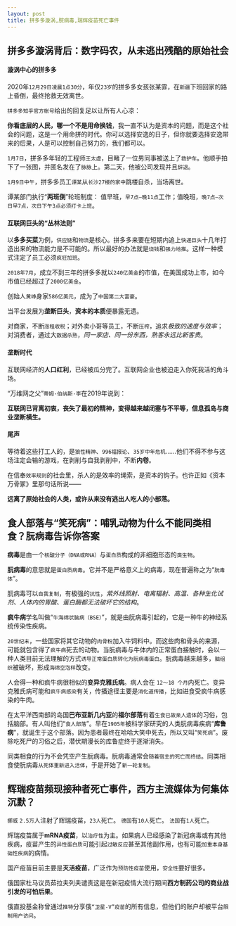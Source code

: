 ```yaml
---
layout: post
title: 拼多多漩涡,脘病毒,瑞辉疫苗死亡事件
---
```

## 拼多多漩涡背后：数字码农，从未逃出残酷的原始社会

#### 漩涡中心的拼多多

2020年`12月29日凌晨1点30分`，年仅`23岁`的拼多多女孩张某霏，在`新疆`下班回家的路上昏倒，最终抢救无效离世。

`拼多多知乎官方帐号`给出的回复足以让所有人心凉：

**你看底层的人民，哪一个不是用命换钱**，我一直不认为是资本的问题，而是这个社会的问题，这是一个用命拼的时代。你可以选择安逸的日子，但你就要选择安逸带来的后果，人是可以控制自己努力的，我们都可以。

`1月7日`，拼多多年轻的工程师`王太虚`，目睹了一位男同事被送上了`救护车`。他顺手拍下了一张图，并匿名发在了`脉脉`上。第二天，他被公司发现并且`辞退`。

`1月9日中午`，拼多多员工`谭某`从`长沙27楼的家中`跳楼自杀，当场离世。

谭某部门执行“**两班倒**”轮班制度：
值早班，`早7点—晚11点`工作；值晚班，`晚7点—次日早7点，次日下午3点必须打卡上班`。

#### 互联网巨头的“丛林法则”

以**多多买菜**为例，`供应链`和`物流`是核心。拼多多来要在短期内追上`快递巨头`十几年打造出来的物流能力是不可能的。所以最好的办法就是`烧钱`和`强力地推`。这样一种模式注定了员工必须`疯狂加班`。

`2018年7月`，成立不到三年的拼多多就以`240亿美金`的市值，在美国成功上市，如今市值已经超过了`2000亿美金`。

创始人`黄峥`身家`586亿美元`，成为了`中国第二大富豪`。

当平台发展为**垄断巨头**，**资本的本质**便暴露无遗。

对商家，不断`涨租收税`；对外卖小哥等员工，不断`压榨`，追求*极致的速度与效率*；对消费者，通过大`数据杀熟`，*同一家店、同一份东西，熟客永远比新客贵*。

#### 垄断时代

互联网经济的**人口红利**，已经被瓜分完了。互联网企业也被迫走入你死我活的角斗场。

“万维网之父”`蒂姆·伯纳斯·李`在2019年说到：

**互联网已背离初衷，丧失了最初的精神，变得越来越闭塞与不平等，信息孤岛与商业垄断横生。**

#### 尾声

等待着这些打工人的，是`狼性精神`、`996福报论`、`35岁中年危机`……他们不得不参与这场注定会输的游戏，在剥削与自我剥削中，不断**内卷**。

在信奉`效率规则`的社会里，杀人的是效率的绳索，是资本的钩子。也许正如《资本万骨冢》里那句话所说——

**远离了原始社会的人类，或许从来没有逃出人吃人的小部落。**



## 食人部落与“笑死病”：哺乳动物为什么不能同类相食？朊病毒告诉你答案

**病毒**是由一个`核酸分子（DNA或RNA）`与`蛋白质`构成的非细胞形态的`类生物`。

**朊病毒**的意思就是`蛋白质病毒`。它并不是严格意义上的病毒，现在普遍称之为“`朊毒体`”。

朊病毒可以`自我复制`，有极强的`抗性`，*紫外线照射、电离辐射、高温、各种生化试剂、人体内的胃酸、蛋白酶都无法破坏它的结构*。

**疯牛病**学名叫做“`牛海绵状脑病（BSE）`”，就是由朊病毒引起的，它是一种牛的神经系统传染性疾病。

`20世纪末`，一些国家将其它动物的`肉骨粉`加入牛饲料中。而这些肉和骨头的来源，可能就包含得了`疯牛病`死去的动物。当朊病毒与牛体内的正常蛋白接触时，会以一种人类目前无法理解的方式`诱导正常蛋白质转化为朊病毒蛋白`。朊病毒越来越多，`脑组织`被破坏，形成`海绵空泡样`改变。

人会得一种和疯牛病很相似的**变异克雅氏病**。病人会在 `12～18 个月`内死亡。变异克雅氏病可能和`疯牛病感染`有关，传播途径主要是`消化道传播`，比如进食受疯牛病感染的牛肉。

在太平洋西南部的岛国**巴布亚新几内亚**的**福尔部落**有着`生食已故亲人遗体`的习俗，包括脑部。有人叫他们“`食人部落`”。早在`1905年`被科学家研究的人类朊病毒疾病“**库鲁病**”，就诞生于这个部落。因为患者最终在哈哈大笑中死去，所以又叫“`笑死病`”。废除吃死尸的习俗之后，潜伏期漫长的库鲁症终于逐渐消失。

同类相食的行为不会凭空产生朊病毒。朊病毒通常会`随着宿主的死亡而终结`。同类相食使朊病毒`从死体重新进入活体`，于是开始了`新一轮复制`。

## 辉瑞疫苗频现接种者死亡事件，西方主流媒体为何集体沉默？

`挪威` `2.5万`人注射了辉瑞疫苗，`23人`死亡。
`德国`有`10人`死亡。
`法国`有`1人`死亡。

辉瑞疫苗属于**mRNA疫苗**，以`治疗性`为主。如果病人已经感染了新冠病毒或有其他疾病，疫苗产生的`异性蛋白质`可能引起`过敏反应`甚至其他副作用，也有可能`加重本身基础性疾病`的病情。

国产疫苗目前主要是**灭活疫苗**，广泛作为`预防性疫苗`使用，`安全性`要好很多。

俄国家杜马议员茹拉夫列夫谴责这是在新冠疫情大流行期间**西方制药公司的商业战引发的可怕后果**。

俄直投基金称曾通过`推特`分享俄`“卫星-V”疫苗`的所有信息，但他们的账户却被平台`限制用户访问`。
